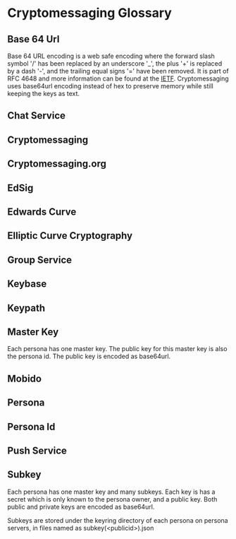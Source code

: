 # Cryptomessaging Glossary

## Base 64 Url

Base 64 URL encoding is a web safe encoding where the forward slash symbol '/' has been replaced by an underscore '_', the plus '+' is replaced by a dash '-', and the trailing equal signs '=' have been removed.  It is part of RFC 4648 and more information can be found at the [IETF](https://tools.ietf.org/html/rfc4648#section-5).  Cryptomessaging uses base64url encoding instead of hex to preserve memory while still keeping the keys as text.

## Chat Service
## Cryptomessaging
## Cryptomessaging.org
## EdSig
## Edwards Curve
## Elliptic Curve Cryptography
## Group Service
## Keybase
## Keypath
## Master Key

Each persona has one master key.  The public key for this master key is also the persona id.  The public key is encoded as base64url.

## Mobido
## Persona
## Persona Id
## Push Service
## Subkey

Each persona has one master key and many subkeys.  Each key is has a secret which is only known to the persona owner, and a public key.  Both public and private keys are encoded as base64url.

Subkeys are stored under the keyring directory of each persona on persona servers, in files named as subkey(&lt;publicid&gt;).json
